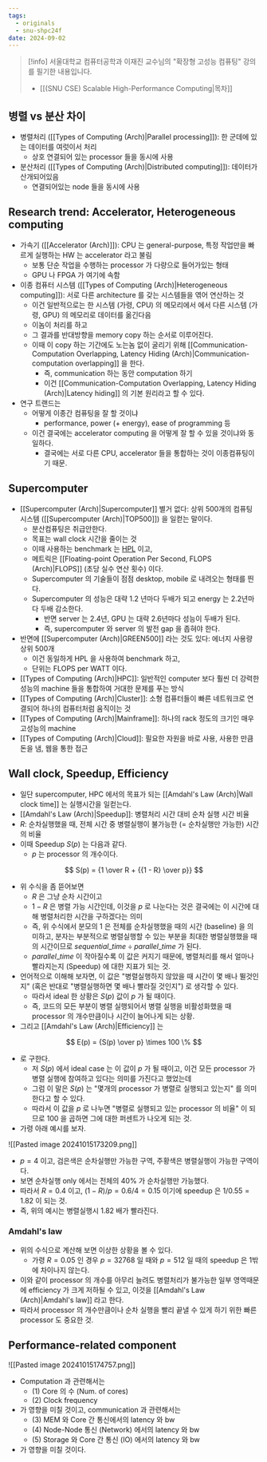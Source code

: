 ```yaml
---
tags:
  - originals
  - snu-shpc24f
date: 2024-09-02
---
```

> [!info] 서울대학교 컴퓨터공학과 이재진 교수님의 "확장형 고성능 컴퓨팅" 강의를 필기한 내용입니다.
> - [[(SNU CSE) Scalable High-Performance Computing|목차]]

## 병렬 vs 분산 차이

- 병렬처리 ([[Types of Computing (Arch)|Parallel processing]]): 한 군데에 있는 데이터를 여럿이서 처리
	- 상호 연결되어 있는 processor 들을 동시에 사용
- 분산처리 ([[Types of Computing (Arch)|Distributed computing]]): 데이터가 산개되어있음
	- 연결되어있는 node 들을 동시에 사용

## Research trend: Accelerator, Heterogeneous computing

- 가속기 ([[Accelerator (Arch)]]): CPU 는 general-purpose, 특정 작업만을 빠르게 실행하는 HW 는 accelerator 라고 불림
	- 보통 단순 작업을 수행하는 processor 가 다량으로 들어가있는 형태
	- GPU 나 FPGA 가 여기에 속함
- 이종 컴퓨터 시스템 ([[Types of Computing (Arch)|Heterogeneous computing]]): 서로 다른 architecture 를 갖는 시스템들을 엮어 연산하는 것
	- 이건 일반적으로는 한 시스템 (가령, CPU) 의 메모리에서 에서 다른 시스템 (가령, GPU) 의 메모리로 데이터를 옮긴다음
	- 이놈이 처리를 하고
	- 그 결과를 반대방향을 memory copy 하는 순서로 이루어진다.
	- 이때 이 copy 하는 기간에도 노는놈 없이 굴리기 위해 [[Communication-Computation Overlapping, Latency Hiding (Arch)|Communication-computation overlapping]] 을 한다.
		- 즉, communication 하는 동안 computation 하기
		- 이건 [[Communication-Computation Overlapping, Latency Hiding (Arch)|Latency hiding]] 의 기본 원리라고 할 수 있다.
- 연구 트랜드는
	- 어떻게 이종간 컴퓨팅을 잘 할 것이냐
		- performance, power (+ energy), ease of programming 등
	- 이건 결국에는 accelerator computing 을 어떻게 잘 할 수 있을 것이냐와 동일하다.
		- 결국에는 서로 다른 CPU, accelerator 들을 통합하는 것이 이종컴퓨팅이기 때문.

## Supercomputer

- [[Supercomputer (Arch)|Supercomputer]] 별거 없다: 상위 500개의 컴퓨팅 시스템 ([[Supercomputer (Arch)|TOP500]]) 을 일컫는 말이다.
	- 분산컴퓨팅은 취급안한다.
	- 목표는 wall clock 시간을 줄이는 것
	- 이때 사용하는 benchmark 는 [HPL](https://en.wikipedia.org/wiki/LINPACK_benchmarks) 이고,
	- 메트릭은 [[Floating-point Operation Per Second, FLOPS (Arch)|FLOPS]] (초당 실수 연산 횟수) 이다.
	- Supercomputer 의 기술들이 점점 desktop, mobile 로 내려오는 형태를 띈다.
	- Supercomputer 의 성능은 대략 1.2 년마다 두배가 되고 energy 는 2.2년마다 두배 감소한다.
		- 반면 server 는 2.4년, GPU 는 대략 2.6년마다 성능이 두배가 된다.
		- 즉, supercomputer 와 server 의 발전 gap 을 좁혀야 한다.
- 반면에 [[Supercomputer (Arch)|GREEN500]] 라는 것도 있다: 에너지 사용량 상위 500개
	- 이건 동일하게 HPL 을 사용하여 benchmark 하고,
	- 단위는 FLOPS per WATT 이다.
- [[Types of Computing (Arch)|HPC]]: 일반적인 computer 보다 훨씬 더 강력한 성능의 machine 들을 통합하여 거대한 문제를 푸는 방식
- [[Types of Computing (Arch)|Cluster]]: 소형 컴퓨터들이 빠른 네트워크로 연결되어 하나의 컴퓨터처럼 움직이는 것
- [[Types of Computing (Arch)|Mainframe]]: 하나의 rack 정도의 크기인 매우 고성능의 machine
- [[Types of Computing (Arch)|Cloud]]: 필요한 자원을 바로 사용, 사용한 만큼 돈을 냄, 웹을 통한 접근

## Wall clock, Speedup, Efficiency

- 일단 supercomputer, HPC 에서의 목표가 되는 [[Amdahl's Law (Arch)|Wall clock time]] 는 실행시간을 일컫는다.
- [[Amdahl's Law (Arch)|Speedup]]: 병렬처리 시간 대비 순차 실행 시간 비율
- $R$: 순차실행했을 때, 전체 시간 중 병렬실행이 불가능한 (= 순차실행만 가능한) 시간의 비율
- 이때 Speedup $S(p)$ 는 다음과 같다.
	- $p$ 는 processor 의 개수이다.

$$
S(p) = {1 \over R + {{1 - R} \over p}}
$$

- 위 수식을 좀 뜯어보면
	- $R$ 은 그냥 순차 시간이고
	- $1 - R$ 은 병렬 가능 시간인데, 이것을 $p$ 로 나눈다는 것은 결국에는 이 시간에 대해 병렬처리한 시간을 구하겠다는 의미
	- 즉, 위 수식에서 분모의 $1$ 은 전체를 순차실행했을 때의 시간 (baseline) 을 의미하고, 분자는 부분적으로 병렬실행할 수 있는 부분을 최대한 병렬실행했을 때의 시간이므로 $sequential\_time \div parallel\_time$ 가 된다.
	- $parallel\_time$ 이 작아질수록 이 값은 커지기 때문에, 병렬처리를 해서 얼마나 빨라지는지 (Speedup) 에 대한 지표가 되는 것.
- 언어적으로 이해해 보자면, 이 값은 "병렬실행하지 않았을 때 시간이 몇 배나 뛸것인지" (혹은 반대로 "병렬실행하면 몇 배나 빨라질 것인지") 로 생각할 수 있다.
	- 따라서 ideal 한 상황은 $S(p)$ 값이 $p$ 가 될 때이다.
	- 즉, 코드의 모든 부분이 병렬 실행되어서 병렬 실행을 비활성화했을 때 processor 의 개수만큼이나 시간이 늘어나게 되는 상황.
- 그리고 [[Amdahl's Law (Arch)|Efficiency]] 는

$$
E(p) = {S(p) \over p} \times 100 \%
$$

- 로 구한다.
	- 저 $S(p)$ 에서 ideal case 는 이 값이 $p$ 가 될 때이고, 이건 모든 processor 가 병렬 실행에 참여하고 있다는 의미를 가진다고 했었는데
	- 그럼 이 말은 $S(p)$ 는 "몇개의 processor 가 병렬로 실행되고 있는지" 를 의미한다고 할 수 있다.
	- 따라서 이 값을 $p$ 로 나누면 "병렬로 실행되고 있는 processor 의 비율" 이 되므로 100 을 곱하면 그에 대한 퍼센트가 나오게 되는 것.
- 가령 아래 예시를 보자.

![[Pasted image 20241015173209.png]]

- $p=4$ 이고, 검은색은 순차실행만 가능한 구역, 주황색은 병렬실행이 가능한 구역이다.
- 보면 순차실행 only 에서는 전체의 40% 가 순차실행만 가능했다.
- 따라서 $R = 0.4$ 이고, $(1 - R) / p = 0.6 / 4 = 0.15$ 이기에 speedup 은 $1/0.55=1.82$ 이 되는 것.
- 즉, 위의 예시는 병렬실행시 1.82 배가 빨라진다.

### Amdahl's law

- 위의 수식으로 계산해 보면 이상한 상황을 볼 수 있다.
	- 가령 $R=0.05$ 인 경우 $p=32768$ 일 때와 $p=512$ 일 때의 speedup 은 1밖에 차이나지 않는다.
- 이와 같이 processor 의 개수를 아무리 늘려도 병렬처리가 불가능한 일부 영역때문에 efficiency 가 크게 저하될 수 있고, 이것을 [[Amdahl's Law (Arch)|Amdahl's law]] 라고 한다.
- 따라서 processor 의 개수만큼이나 순차 실행을 빨리 끝낼 수 있게 하기 위한 빠른 processor 도 중요한 것.

## Performance-related component

![[Pasted image 20241015174757.png]]

- Computation 과 관련해서는
	- (1) Core 의 수 (Num. of cores)
	- (2) Clock frequency
- 가 영향을 미칠 것이고, communication 과 관련해서는
	- (3) MEM 와 Core 간 통신에서의 latency 와 bw
	- (4) Node-Node 통신 (Network) 에서의 latency 와 bw
	- (5) Storage 와 Core 간 통신 (IO) 에서의 latency 와 bw
- 가 영향을 미칠 것이다.
